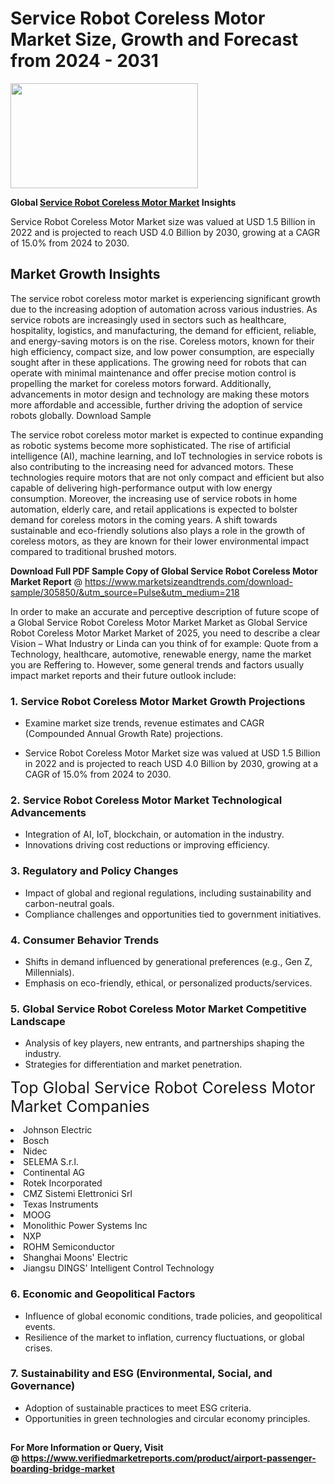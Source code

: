 <H1>Service Robot Coreless Motor Market Size, Growth and Forecast from 2024 - 2031</H1><img class="aligncenter size-medium wp-image-584254" src="https://thirdeyenews.in/wp-content/uploads/2024/09/Global-Market-Research-300x168.jpeg" alt="" width="300" height="168" /><p><strong>Global&nbsp;<a href="https://www.marketsizeandtrends.com/download-sample/305850/&amp;utm_source=Pulse&amp;utm_medium=218">Service Robot Coreless Motor Market</a> Insights</strong></p><p>Service Robot Coreless Motor Market size was valued at USD 1.5 Billion in 2022 and is projected to reach USD 4.0 Billion by 2030, growing at a CAGR of 15.0% from 2024 to 2030.</p><p><h2>Market Growth Insights</h2> <p>The service robot coreless motor market is experiencing significant growth due to the increasing adoption of automation across various industries. As service robots are increasingly used in sectors such as healthcare, hospitality, logistics, and manufacturing, the demand for efficient, reliable, and energy-saving motors is on the rise. Coreless motors, known for their high efficiency, compact size, and low power consumption, are especially sought after in these applications. The growing need for robots that can operate with minimal maintenance and offer precise motion control is propelling the market for coreless motors forward. Additionally, advancements in motor design and technology are making these motors more affordable and accessible, further driving the adoption of service robots globally. Download Sample </p> <p>The service robot coreless motor market is expected to continue expanding as robotic systems become more sophisticated. The rise of artificial intelligence (AI), machine learning, and IoT technologies in service robots is also contributing to the increasing need for advanced motors. These technologies require motors that are not only compact and efficient but also capable of delivering high-performance output with low energy consumption. Moreover, the increasing use of service robots in home automation, elderly care, and retail applications is expected to bolster demand for coreless motors in the coming years. A shift towards sustainable and eco-friendly solutions also plays a role in the growth of coreless motors, as they are known for their lower environmental impact compared to traditional brushed motors. </p><p><span class=""><strong>Download Full PDF Sample Copy of Global Service Robot Coreless Motor Market Report</strong> @ <a href="https://www.marketsizeandtrends.com/download-sample/305850/&amp;utm_source=Pulse&amp;utm_medium=218" target="_blank">https://www.marketsizeandtrends.com/download-sample/305850/&amp;utm_source=Pulse&amp;utm_medium=218</a></span></p><p>In order to make an accurate and perceptive description of future scope of a Global&nbsp;Service Robot Coreless Motor Market Market as Global&nbsp;Service Robot Coreless Motor Market Market of 2025, you need to describe a clear Vision &ndash; What Industry or Linda can you think of for example: Quote from a Technology, healthcare, automotive, renewable energy, name the market you are Reffering to. However, some general trends and factors usually impact market reports and their future outlook include:</p><h3>1.&nbsp;<strong>Service Robot Coreless Motor Market Growth Projections</strong></h3><ul><li>Examine market size trends, revenue estimates and CAGR (Compounded Annual Growth Rate) projections.</li><li><p>Service Robot Coreless Motor Market size was valued at USD 1.5 Billion in 2022 and is projected to reach USD 4.0 Billion by 2030, growing at a CAGR of 15.0% from 2024 to 2030.</p></li></ul><h3>2.&nbsp;<strong>Service Robot Coreless Motor Market Technological Advancements</strong></h3><ul><li>Integration of AI, IoT, blockchain, or automation in the industry.</li><li>Innovations driving cost reductions or improving efficiency.</li></ul><h3>3.&nbsp;<strong>Regulatory and Policy Changes</strong></h3><ul><li>Impact of global and regional regulations, including sustainability and carbon-neutral goals.</li><li>Compliance challenges and opportunities tied to government initiatives.</li></ul><h3>4.&nbsp;<strong>Consumer Behavior Trends</strong></h3><ul><li>Shifts in demand influenced by generational preferences (e.g., Gen Z, Millennials).</li><li>Emphasis on eco-friendly, ethical, or personalized products/services.</li></ul><h3>5.&nbsp;<strong>Global Service Robot Coreless Motor Market Competitive Landscape</strong></h3><ul><li>Analysis of key players, new entrants, and partnerships shaping the industry.</li><li>Strategies for differentiation and market penetration.</li></ul><p data-pm-slice="1 1 []"><span style="color: inherit; font-family: inherit; font-size: 25px;">Top Global Service Robot Coreless Motor Market Companies</span></p><div class="" data-test-id=""><p><li>Johnson Electric</li><li> Bosch</li><li> Nidec</li><li> SELEMA S.r.l.</li><li> Continental AG</li><li> Rotek Incorporated</li><li> CMZ Sistemi Elettronici Srl</li><li> Texas Instruments</li><li> MOOG</li><li> Monolithic Power Systems Inc</li><li> NXP</li><li> ROHM Semiconductor</li><li> Shanghai Moons' Electric</li><li> Jiangsu DINGS' Intelligent Control Technology</li></p></div><h3>6.&nbsp;<strong>Economic and Geopolitical Factors</strong></h3><ul><li>Influence of global economic conditions, trade policies, and geopolitical events.</li><li>Resilience of the market to inflation, currency fluctuations, or global crises.</li></ul><h3>7.&nbsp;<strong>Sustainability and ESG (Environmental, Social, and Governance)</strong></h3><ul><li>Adoption of sustainable practices to meet ESG criteria.</li><li>Opportunities in green technologies and circular economy principles.</li></ul><h2><strong style="font-size: 14px;">For More Information or Query, Visit @&nbsp;</strong><a style="background-color: #ffffff; font-size: 14px;" href="https://www.marketsizeandtrends.com/report/service-robot-coreless-motor-market/" target="_blank">https://www.verifiedmarketreports.com/product/airport-passenger-boarding-bridge-market</a></h2>
